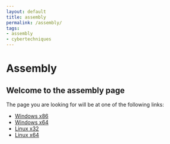 ```yaml
---
layout: default
title: assembly
permalink: /assembly/
tags:
- assembly
- cybertechniques
---
```


# Assembly

## Welcome to the assembly page

The page you are looking for will be at one of the following links:
* [Windows x86](windows/x86/)
* [Windows x64](windows/x64/)
* [Linux x32](linux/x86/)
* [Linux x64](linux/x64/)
